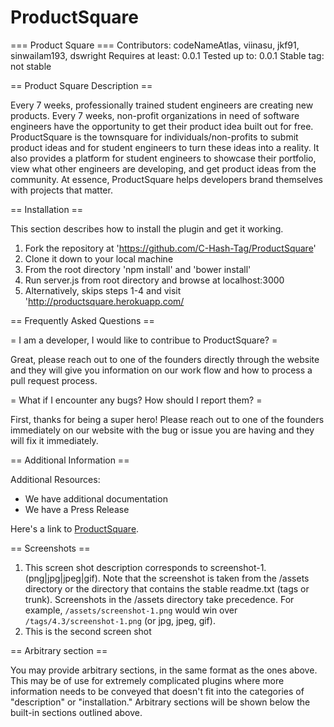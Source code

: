 # ProductSquare

=== Product Square ===
Contributors: codeNameAtlas, viinasu, jkf91, sinwailam193, dswright
Requires at least: 0.0.1
Tested up to: 0.0.1
Stable tag: not stable


==  Product Square Description ==

Every 7 weeks, professionally trained student engineers are creating new products. Every 7 weeks, non-profit organizations in need of software engineers have the opportunity to get their product idea built out for free. ProductSquare is the townsquare for individuals/non-profits to submit product ideas and for student engineers to turn these ideas into a reality. It also provides a platform for student engineers to showcase their portfolio, view what other engineers are developing, and get product ideas from the community. At essence, ProductSquare helps developers brand themselves with projects that matter.

== Installation ==

This section describes how to install the plugin and get it working.

1. Fork the repository at 'https://github.com/C-Hash-Tag/ProductSquare'
2. Clone it down to your local machine
3. From the root directory 'npm install' and 'bower install'
4. Run server.js from root directory and browse at localhost:3000
5. Alternatively, skips steps 1-4 and visit 'http://productsquare.herokuapp.com/


== Frequently Asked Questions ==

= I am a developer, I would like to contribue to ProductSquare? =

Great, please reach out to one of the founders directly through the website and they will give you information on our work flow and how to process a pull request process.

= What if I encounter any bugs? How should I report them? =

First, thanks for being a super hero! Please reach out to one of the founders immediately on our website with the bug or issue you are having and they will fix it immediately.

== Additional Information ==

Additional Resources:

* We have additional documentation
* We have a Press Release

Here's a link to [ProductSquare](http://productsquare.com/ "Connecting devs with ideas").

== Screenshots ==

1. This screen shot description corresponds to screenshot-1.(png|jpg|jpeg|gif). Note that the screenshot is taken from
the /assets directory or the directory that contains the stable readme.txt (tags or trunk). Screenshots in the /assets
directory take precedence. For example, `/assets/screenshot-1.png` would win over `/tags/4.3/screenshot-1.png`
(or jpg, jpeg, gif).
2. This is the second screen shot


== Arbitrary section ==

You may provide arbitrary sections, in the same format as the ones above.  This may be of use for extremely complicated
plugins where more information needs to be conveyed that doesn't fit into the categories of "description" or
"installation."  Arbitrary sections will be shown below the built-in sections outlined above.


